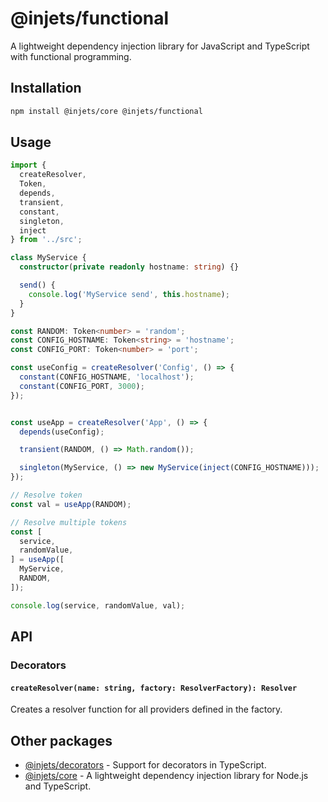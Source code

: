 # @injets/functional

A lightweight dependency injection library for JavaScript and TypeScript with functional programming.

## Installation

```bash
npm install @injets/core @injets/functional
```

## Usage

```typescript
import {
  createResolver,
  Token,
  depends,
  transient,
  constant,
  singleton,
  inject
} from '../src';

class MyService {
  constructor(private readonly hostname: string) {}

  send() {
    console.log('MyService send', this.hostname);
  }
}

const RANDOM: Token<number> = 'random';
const CONFIG_HOSTNAME: Token<string> = 'hostname';
const CONFIG_PORT: Token<number> = 'port';

const useConfig = createResolver('Config', () => {
  constant(CONFIG_HOSTNAME, 'localhost');
  constant(CONFIG_PORT, 3000);
});


const useApp = createResolver('App', () => {
  depends(useConfig);

  transient(RANDOM, () => Math.random());

  singleton(MyService, () => new MyService(inject(CONFIG_HOSTNAME)));
});

// Resolve token
const val = useApp(RANDOM);

// Resolve multiple tokens
const [
  service,
  randomValue,
] = useApp([
  MyService,
  RANDOM,
]);

console.log(service, randomValue, val);

```

## API

### Decorators

#### `createResolver(name: string, factory: ResolverFactory): Resolver`

Creates a resolver function for all providers defined in the factory.

## Other packages

- [@injets/decorators](https://npmjs.com/package/@injets/decorators) - Support for decorators in TypeScript.
- [@injets/core](https://npmjs.com/package/@injets/core) - A lightweight dependency injection library for Node.js and TypeScript.
